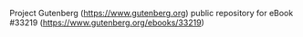 Project Gutenberg (https://www.gutenberg.org) public repository for eBook #33219 (https://www.gutenberg.org/ebooks/33219)
